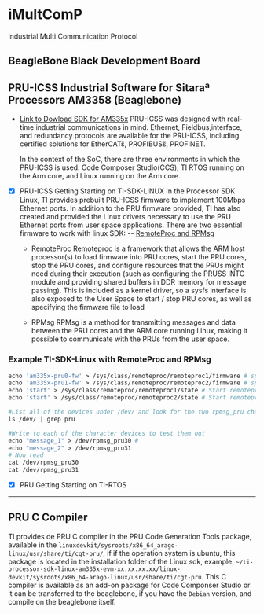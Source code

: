 # iMultComP
industrial Multi Communication Protocol


## BeagleBone Black Development Board


## PRU-ICSS Industrial Software for Sitaraª Processors AM3358 (Beaglebone)
- [Link to Dowload SDK for AM335x](https://www.ti.com/tool/PROCESSOR-SDK-AM335X)
PRU-ICSS was designed with real-time industrial communications in mind. Ethernet, Fieldbus,interface, and redundancy protocols are available for the PRU-ICSS, including certified solutions for EtherCATš, PROFIBUSš, PROFINET. 

    In the context of the SoC, there are three environments in which the PRU-ICSS is used: Code Composer Studio(CCS), TI RTOS running on the Arm core, and Linux running on the Arm core.

- [x] PRU-ICSS Getting Starting on TI-SDK-LINUX
    In the Processor SDK Linux, TI provides prebuilt PRU-ICSS firmware to implement 100Mbps Ethernet
ports. In addition to the PRU firmware provided, TI has also created and provided the Linux drivers necessary to use the PRU Ethernet ports from user space applications.
There are two essential firmware to work with linux SDK: 
-- [RemoteProc and RPMsg](http://software-dl.ti.com/processor-sdk-linux/esd/docs/latest/linux/Foundational_Components_PRU-ICSS_PRU_ICSSG.html#remoteproc-and-rpmsg)
    - RemoteProc
       Remoteproc is a framework that allows the ARM host processor(s) to load firmware into PRU cores, start the PRU cores, stop the PRU cores, and configure resources that the PRUs might need during their execution (such as configuring the PRUSS INTC module and providing shared buffers in DDR memory for message passing).
        This is included as a kernel driver, so a sysfs interface is also exposed to the User Space to start / stop PRU cores, as well as specifying the firmware file to load

    - RPMsg 
        RPMsg is a method for transmitting messages and data between the PRU cores and the ARM core running Linux, making it possible to communicate with the PRUs from the user space. 
### Example TI-SDK-Linux with RemoteProc and RPMsg
```Makefile
echo 'am335x-pru0-fw' > /sys/class/remoteproc/remoteproc1/firmware # specify the name of the firmware to be loaded PRU0
echo 'am335x-pru1-fw' > /sys/class/remoteproc/remoteproc2/firmware # specify the name of the firmware to be loaded PRU1
echo 'start' > /sys/class/remoteproc/remoteproc1/state # Start remoteproc1 
echo 'start' > /sys/class/remoteproc/remoteproc2/state # Start remoteproc1 

#List all of the devices under /dev/ and look for the two rpmsg_pru character devices
ls /dev/ | grep pru

#Write to each of the character devices to test them out
echo "message_1" > /dev/rpmsg_pru30 #
echo "message_2" > /dev/rpmsg_pru31
# Now read
cat /dev/rpmsg_pru30
cat /dev/rpmsg_pru31
```
- [x] PRU Getting Starting on TI-RTOS 

    




-------------
## PRU C Compiler 

TI provides de PRU C compiler in the PRU Code Generation Tools package, available in the `linuxdevkit/sysroots/x86_64_arago-linux/usr/share/ti/cgt-pru/`, if if the operation system is ubuntu, this package is located in the installation folder of the Linux sdk, example: `~/ti-processor-sdk-linux-am335x-evm-xx.xx.xx.xx/linux-devkit/sysroots/x86_64-arago-linux/usr/share/ti/cgt-pru`. This C compiler is available as an add-on package for Code Componser Studio or it can be transferred to the beaglebone, if you have the `Debian` version, and compile on the beaglebone itself.
